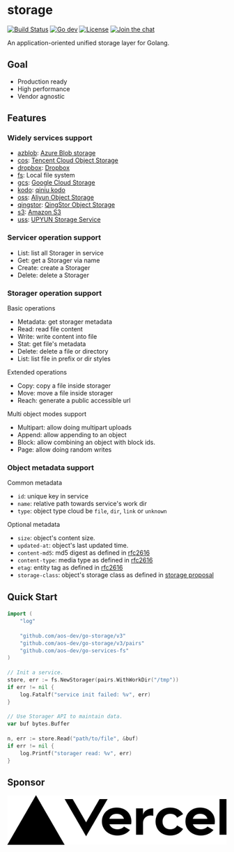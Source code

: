 # storage

[![Build Status](https://github.com/aos-dev/go-storage/workflows/Unit%20Test/badge.svg?branch=master)](https://github.com/aos-dev/go-storage/actions?query=workflow%3A%22Unit+Test%22)
[![Go dev](https://godoc.org/github.com/aos-dev/go-storage?status.svg)](https://godoc.org/github.com/aos-dev/go-storage)
[![License](https://img.shields.io/badge/license-apache%20v2-blue.svg)](https://github.com/Xuanwo/storage/blob/master/LICENSE)
[![Join the chat](https://img.shields.io/badge/chat-online-blue?style=flat&logo=zulip)](https://aos-dev.zulipchat.com/join/c3sqj64sp53tlau7oojg3yll/)

An application-oriented unified storage layer for Golang.

## Goal

- Production ready
- High performance
- Vendor agnostic

## Features

### Widely services support

- [azblob](./services/azblob/): [Azure Blob storage](https://docs.microsoft.com/en-us/azure/storage/blobs/)
- [cos](./services/cos/): [Tencent Cloud Object Storage](https://cloud.tencent.com/product/cos)
- [dropbox](./services/dropbox/): [Dropbox](https://www.dropbox.com)
- [fs](./services/fs/): Local file system
- [gcs](./services/gcs/): [Google Cloud Storage](https://cloud.google.com/storage/)
- [kodo](./services/kodo/): [qiniu kodo](https://www.qiniu.com/products/kodo)
- [oss](./services/oss/): [Aliyun Object Storage](https://www.aliyun.com/product/oss)
- [qingstor](./services/qingstor/): [QingStor Object Storage](https://www.qingcloud.com/products/qingstor/)
- [s3](./services/s3/): [Amazon S3](https://aws.amazon.com/s3/)
- [uss](./services/uss/): [UPYUN Storage Service](https://www.upyun.com/products/file-storage)

### Servicer operation support

- List: list all Storager in service
- Get: get a Storager via name
- Create: create a Storager
- Delete: delete a Storager

### Storager operation support

Basic operations

- Metadata: get storager metadata
- Read: read file content
- Write: write content into file
- Stat: get file's metadata
- Delete: delete a file or directory
- List: list file in prefix or dir styles

Extended operations

- Copy: copy a file inside storager
- Move: move a file inside storager
- Reach: generate a public accessible url

Multi object modes support

- Multipart: allow doing multipart uploads
- Append: allow appending to an object
- Block: allow combining an object with block ids.
- Page: allow doing random writes

### Object metadata support

Common metadata

- `id`: unique key in service
- `name`: relative path towards service's work dir
- `type`: object type cloud be `file`, `dir`, `link` or `unknown`

Optional metadata

- `size`: object's content size.
- `updated-at`: object's last updated time.
- `content-md5`: md5 digest as defined in [rfc2616](https://tools.ietf.org/html/rfc2616#section-14.15)
- `content-type`: media type as defined in [rfc2616](https://tools.ietf.org/html/rfc2616#section-14.17)
- `etag`: entity tag as defined in [rfc2616](https://tools.ietf.org/html/rfc2616#section-14.19)
- `storage-class`: object's storage class as defined
  in [storage proposal](./docs/design/8-normalize-metadata-storage-class.md)

## Quick Start

```go
import (
    "log"

    "github.com/aos-dev/go-storage/v3"
    "github.com/aos-dev/go-storage/v3/pairs"
    "github.com/aos-dev/go-services-fs"
)

// Init a service.
store, err := fs.NewStorager(pairs.WithWorkDir("/tmp"))
if err != nil {
    log.Fatalf("service init failed: %v", err)
}

// Use Storager API to maintain data.
var buf bytes.Buffer

n, err := store.Read("path/to/file", &buf)
if err != nil {
    log.Printf("storager read: %v", err)
}
```

## Sponsor

<a href="https://vercel.com?utm_source=aos-dev&utm_campaign=oss">
    <img src="./docs/images/vercel.svg">
</a>